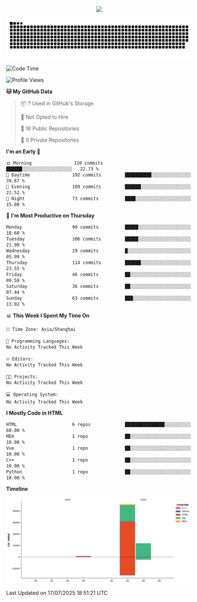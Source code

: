 <div id="header" align="center">
  <img src="https://media.giphy.com/media/du3J3cXyzhj75IOgvA/giphy.gif" width="120"/>
</div>



![](https://raw.githubusercontent.com/iocion/iocion/refs/heads/output/github-contribution-grid-snake.svg)


<!--START_SECTION:waka-->
![Code Time](http://img.shields.io/badge/Code%20Time-6%20hrs%2045%20mins-blue)

![Profile Views](http://img.shields.io/badge/Profile%20Views-3-blue)

**🐱 My GitHub Data** 

> 📦 ? Used in GitHub's Storage 
 > 
> 🚫 Not Opted to Hire
 > 
> 📜 16 Public Repositories 
 > 
> 🔑 0 Private Repositories 
 > 
**I'm an Early 🐤** 

```text
🌞 Morning                110 commits         ██████░░░░░░░░░░░░░░░░░░░   22.73 % 
🌆 Daytime                192 commits         ██████████░░░░░░░░░░░░░░░   39.67 % 
🌃 Evening                109 commits         ██████░░░░░░░░░░░░░░░░░░░   22.52 % 
🌙 Night                  73 commits          ████░░░░░░░░░░░░░░░░░░░░░   15.08 % 
```
📅 **I'm Most Productive on Thursday** 

```text
Monday                   90 commits          █████░░░░░░░░░░░░░░░░░░░░   18.60 % 
Tuesday                  106 commits         █████░░░░░░░░░░░░░░░░░░░░   21.90 % 
Wednesday                29 commits          █░░░░░░░░░░░░░░░░░░░░░░░░   05.99 % 
Thursday                 114 commits         ██████░░░░░░░░░░░░░░░░░░░   23.55 % 
Friday                   46 commits          ██░░░░░░░░░░░░░░░░░░░░░░░   09.50 % 
Saturday                 36 commits          ██░░░░░░░░░░░░░░░░░░░░░░░   07.44 % 
Sunday                   63 commits          ███░░░░░░░░░░░░░░░░░░░░░░   13.02 % 
```


📊 **This Week I Spent My Time On** 

```text
🕑︎ Time Zone: Asia/Shanghai

💬 Programming Languages: 
No Activity Tracked This Week

🔥 Editors: 
No Activity Tracked This Week

🐱‍💻 Projects: 
No Activity Tracked This Week

💻 Operating System: 
No Activity Tracked This Week
```

**I Mostly Code in HTML** 

```text
HTML                     6 repos             ███████████████░░░░░░░░░░   60.00 % 
MDX                      1 repo              ██░░░░░░░░░░░░░░░░░░░░░░░   10.00 % 
Vue                      1 repo              ██░░░░░░░░░░░░░░░░░░░░░░░   10.00 % 
C++                      1 repo              ██░░░░░░░░░░░░░░░░░░░░░░░   10.00 % 
Python                   1 repo              ██░░░░░░░░░░░░░░░░░░░░░░░   10.00 % 
```



**Timeline**

![Lines of Code chart](https://raw.githubusercontent.com/iocion/iocion/main/assets/bar_graph.png)


 Last Updated on 17/07/2025 18:51:21 UTC
<!--END_SECTION:waka-->
